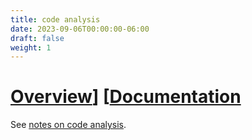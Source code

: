 ```yaml
---
title: code analysis
date: 2023-09-06T00:00:00-06:00
draft: false
weight: 1
---
```


# [Overview](https://learn.microsoft.com/en-us/visualstudio/code-quality/roslyn-analyzers-overview?view=vs-2022)]   [[Documentation](https://learn.microsoft.com/en-us/visualstudio/code-quality/use-roslyn-analyzers?view=vs-2022)  

See [notes on code analysis](../../../_net/tools-and-diagnostics/code-analysis/overview).